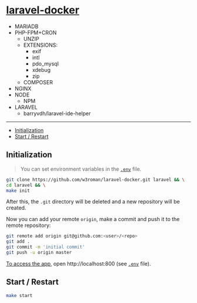 # [laravel-docker](https://github.com/w3roman/laravel-docker)

- MARIADB
- PHP-FPM+CRON
  - UNZIP
  - EXTENSIONS:
    - exif
    - intl
    - pdo_mysql
    - xdebug
    - zip
  - COMPOSER
- NGINX
- NODE
  - NPM
- LARAVEL
  - barryvdh/laravel-ide-helper

---

- [Initialization](#initialization)
- [Start / Restart](#start--restart)

## Initialization

> You can set environment variables in the [`.env`](.env) file.

``` sh
git clone https://github.com/w3roman/laravel-docker.git laravel && \
cd laravel && \
make init
```

After this, the `.git` directory will be deleted and a new repository will be created.

Now you can add your remote `origin`, make a commit and push it to the remote repository:

``` sh
git remote add origin git@github.com:<user>/<repo>
git add .
git commit -m 'initial commit'
git push -u origin master
```

<ins>To access the app</ins>, open http://localhost:800 (see [`.env`](.env) file).

## Start / Restart

``` sh
make start
```
